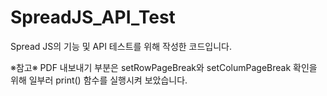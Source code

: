 # SpreadJS_API_Test

Spread JS의 기능 및 API 테스트를 위해 작성한 코드입니다.

※참고※
PDF 내보내기 부분은 setRowPageBreak와 setColumPageBreak 확인을 위해 일부러 print() 함수를 실행시켜 보았습니다.
